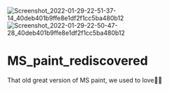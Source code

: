 ![Screenshot_2022-01-29-22-51-37-14_40deb401b9ffe8e1df2f1cc5ba480b12](https://user-images.githubusercontent.com/75971776/151670681-899f9e7e-df5a-4869-8572-4d72a8e53d3d.jpg)
![Screenshot_2022-01-29-22-50-47-28_40deb401b9ffe8e1df2f1cc5ba480b12](https://user-images.githubusercontent.com/75971776/151670685-758f9a3e-39d7-4c6e-9801-767f087a0829.jpg)
# MS_paint_rediscovered
That old great version of MS paint, we used to love💖💖
